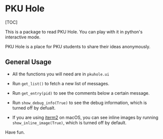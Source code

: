 # PKU Hole

[TOC]

This is a package to read PKU Hole.
You can play with it in python's interactive mode.

PKU Hole is a place for PKU students to share their ideas anonymously.

## General Usage

+ All the functions you will need are in `pkuhole.ui`

+ Run `get_list()` to fetch a new list of messages.

+ Run `get_entry(pid)` to see the comments below a certain message.

+ Run `show_debug_info(True)` to see the debug information, which is turned off by defualt.

+ If you are using [iterm2](https://www.iterm2.com/index.html) on macOS, you can see inline images by running `show_inline_image(True)`, which is turned off by default.

Have fun.
